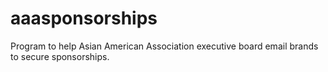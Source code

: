 # aaasponsorships
Program to help Asian American Association executive board email brands to secure sponsorships.
